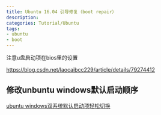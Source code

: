 ```yaml
---
title: Ubuntu 16.04 引导修复（boot repair）
description:
categories: Tutorial/Ubuntu
tags: 
- ubuntu
- boot
---
```



注意u盘启动项在bios里的设置

https://blog.csdn.net/laocaibcc229/article/details/79274412

## 修改unbuntu windows默认启动顺序
[ubuntu windows双系统默认启动项轻松切换](https://jingyan.baidu.com/article/c1a3101e608595de656deb0e.html)
